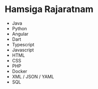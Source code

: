 # Hamsiga Rajaratnam

- Java
- Python
- Angular
- Dart
- Typescript
- Javascript
- HTML
- CSS
- PHP
- Docker
- XML / JSON / YAML
- SQL
